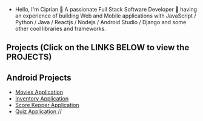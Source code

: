 -  Hello, I'm Ciprian 👋 A passionate Full Stack Software Developer 🚀 having an experience of building Web and Mobile applications with JavaScript / Python / Java / Reactjs / Nodejs / Android Studio / Django and some other cool libraries and frameworks.


Projects (Click on the LINKS BELOW to view the PROJECTS)
----

<h2> Android Projects </h2>

- <a href="https://github.com/ciprian0104/Popular-Movies"> Movies Application </a>
- <a href= "https://github.com/ciprian0104/Inventory-application"> Inventory Application </a>
- <a href= "https://github.com/ciprian0104/ScoreKepperApp"> Score Kepper Application </a>
- <a href= "https://github.com/ciprian0104/TVseries"> Quiz Application </a>
//  <a href= "">  </a>

